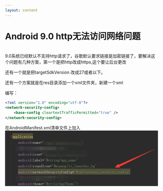 ```yaml
---
layout: content
---
```


# Android 9.0 http无法访问网络问题
<br/>
9.0系统已经默认不支持http请求了，谷歌默认要求链接是加密链接了，要解决这个问题有几种方案，第一个是把http改成https,这个要让后台更改 

还有一个就是把targetSdkVersion 改成27或者以下。 

还有一个方案就是在res目录添加一个xml文件夹，新建一个xml 

编写： 
```xml
<?xml version="1.0" encoding="utf-8"?>
<network-security-config>
    <base-config cleartextTrafficPermitted="true" />
</network-security-config>
```

在AndroidManifest.xml清单文件上加入 
![](../assets/images/android4-1.jpg)